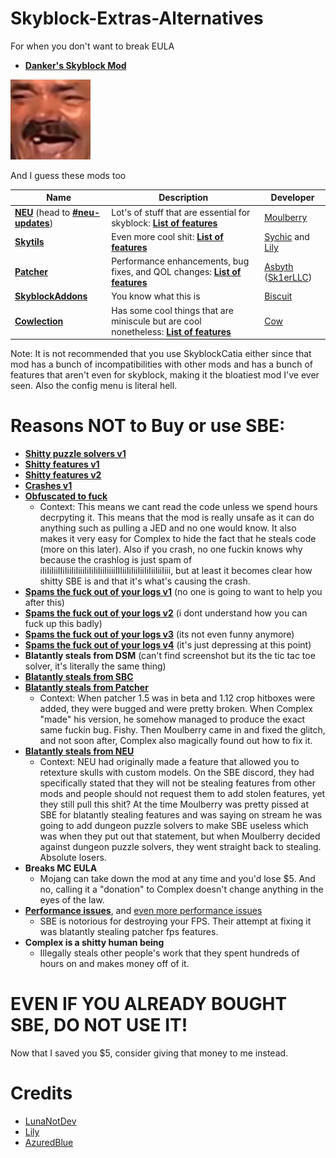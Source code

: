 # Skyblock-Extras-Alternatives
For when you don't want to break EULA

- [**Danker's Skyblock Mod**](https://github.com/bowser0000/SkyblockMod/releases)

![](kekw/kekw.png)

And I guess these mods too

| Name | Description | Developer |
| --- | --- | --- |
| [**NEU**](https://discord.gg/moulberry) (head to [**#neu-updates**](https://canary.discord.com/channels/516977525906341928/693586404256645231/825149965336182784)) | Lot's of stuff that are essential for skyblock: [**List of features**](https://pastebin.pl/view/c8854a1f) | [Moulberry](https://moulberry.codes/) |
| [**Skytils**](https://github.com/Skytils/SkytilsMod/releases) | Even more cool shit: [**List of features**](https://github.com/Skytils/SkytilsMod/blob/main/README.md) | [Sychic](https://github.com/Sychic) and [Lily](https://github.com/My-Name-Is-Jeff) |
| [**Patcher**](https://sk1er.club/mods/patcher) | Performance enhancements, bug fixes, and QOL changes: [**List of features**](https://github.com/LunaNotdev/Patcher-Explanation) | [Asbyth](https://github.com/asbyth) ([Sk1erLLC](https://github.com/sk1erllc/)) |
| [**SkyblockAddons**](https://biscuit.codes/mods/skyblockaddons/downloadversion/?v=1.5.5) | You know what this is | [Biscuit](https://biscuit.codes/) |
| [**Cowlection**](https://github.com/cow-mc/Cowlection/releases) | Has some cool things that are miniscule but are cool nonetheless: [**List of features**]( https://github.com/cow-mc/Cowlection/blob/master/README.md) | [Cow](https://github.com/cow-mc/) |

Note: It is not recommended that you use SkyblockCatia either since that mod has a bunch of incompatibilities with other mods and has a bunch of features that aren't even for skyblock, making it the bloatiest mod I've ever seen. Also the config menu is literal hell.

# Reasons NOT to Buy or use SBE:
- [**Shitty puzzle solvers v1**](https://imgur.com/a/2xcDUBN)
- [**Shitty features v1**](https://imgur.com/a/zvNFdU2)
- [**Shitty features v2**](https://imgur.com/a/HPwYXeT)
- [**Crashes v1**](https://imgur.com/a/nXh749Y)
- [**Obfuscated to fuck**](https://imgur.com/a/41aSbvw) 
    - Context: This means we cant read the code unless we spend hours decrpyting it. This means that the mod is really unsafe as it can do anything such as pulling a JED and no one would know. It also makes it very easy for Complex to hide the fact that he steals code (more on this later). Also if you crash, no one fuckin knows why because the crashlog is just spam of iIiIiIiiIIiIiiIiIiiiIiIiIiIiiIiiiiIIIiiIiIiiIiiIiIiiIiiIiii, but at least it becomes clear how shitty SBE is and that it's what's causing the crash.
- [**Spams the fuck out of your logs v1**](https://imgur.com/a/xQm7jeN) (no one is going to want to help you after this)
- [**Spams the fuck out of your logs v2**](https://imgur.com/a/zanoqTA) (i dont understand how you can fuck up this badly)
- [**Spams the fuck out of your logs v3**](https://imgur.com/a/tFODSqR) (its not even funny anymore)
- [**Spams the fuck out of your logs v4**](https://imgur.com/a/ZqTvjuf) (it's just depressing at this point)
- **Blatantly steals from DSM** (can't find screenshot but its the tic tac toe solver, it's literally the same thing)
- [**Blatantly steals from SBC**](https://imgur.com/a/TpkgDGU)
- [**Blatantly steals from Patcher**](https://imgur.com/a/rjNF5aT) 
    - Context: When patcher 1.5 was in beta and 1.12 crop hitboxes were added, they were bugged and were pretty broken. When Complex "made" his version, he somehow managed to produce the exact same fuckin bug. Fishy. Then Moulberry came in and fixed the glitch, and not soon after, Complex also magically found out how to fix it.
- [**Blatantly steals from NEU**](https://imgur.com/a/wqA6KZA) 
    - Context: NEU had originally made a feature that allowed you to retexture skulls with custom models. On the SBE discord, they had specifically stated that they will not be stealing features from other mods and people should not request them to add stolen features, yet they still pull this shit? At the time Moulberry was pretty pissed at SBE for blatantly stealing features and was saying on stream he was going to add dungeon puzzle solvers to make SBE useless which was when they put out that statement, but when Moulberry decided against dungeon puzzle solvers, they went straight back to stealing. Absolute losers.
- **Breaks MC EULA**
    - Mojang can take down the mod at any time and you'd lose $5. And no, calling it a "donation" to Complex doesn't change anything in the eyes of the law.
- [**Performance issues**](https://imgur.com/a/944Gl8R), and [even more performance issues](https://imgur.com/bxJyO2X)
    - SBE is notorious for destroying your FPS. Their attempt at fixing it was blatantly stealing patcher fps features.
- **Complex is a shitty human being**
    - Illegally steals other people's work that they spent hundreds of hours on and makes money off of it.

# EVEN IF YOU ALREADY BOUGHT SBE, DO NOT USE IT!

Now that I saved you $5, consider giving that money to me instead.

# Credits
- [LunaNotDev](https://github.com/LunaNotdev)
- [Lily](https://github.com/My-Name-Is-Jeff)
- [AzuredBlue](https://github.com/AzuredBlue)
